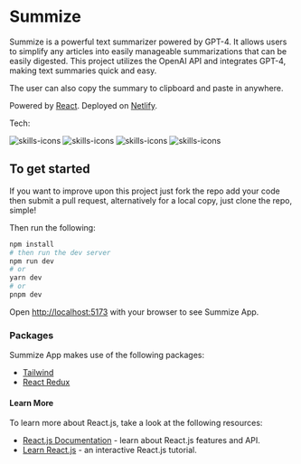 # Summize

Summize is a powerful text summarizer powered by GPT-4. It allows users to simplify any articles into easily manageable summarizations that can be easily digested. This project utilizes the OpenAI API and integrates GPT-4, making text summaries quick and easy.

The user can also copy the summary to clipboard and paste in anywhere.

Powered by [React](https://react.dev/). Deployed on [Netlify](https://www.netlify.com/).

Tech:

<img src="https://skillicons.dev/icons?i=react" alt="skills-icons"/> <img src="https://skillicons.dev/icons?i=tailwind" alt="skills-icons"/> <img src="https://skillicons.dev/icons?i=netlify" alt="skills-icons"/> <img src="https://skillicons.dev/icons?i=redux" alt="skills-icons"/>

## To get started

If you want to improve upon this project just fork the repo add your code then submit a pull request, alternatively for a local copy, just clone the repo, simple!

Then run the following:

```bash
npm install
# then run the dev server
npm run dev
# or
yarn dev
# or
pnpm dev
```

Open [http://localhost:5173](http://localhost:5173) with your browser to see Summize App.

### Packages

Summize App makes use of the following packages:

- [Tailwind](https://tailwindcss.com/)
- [React Redux](https://redux.js.org/)

#### Learn More

To learn more about React.js, take a look at the following resources:

- [React.js Documentation](https://react.dev/reference/react) - learn about React.js features and API.
- [Learn React.js](https://react.dev/learn) - an interactive React.js tutorial.
